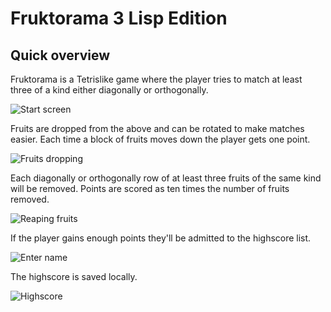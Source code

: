 # Fruktorama 3 Lisp Edition

## Quick overview

Fruktorama is a Tetrislike game where the player
tries to match at least three of a kind either diagonally
or orthogonally.

![Start screen](https://bitbucket.org/ParasiteNetwork/fruktorama3-lisp-edition/raw/0dea7ab842fe0f8ae03bbced5bf1b7cf358249a9/screenshots/screenshot-1.png)

Fruits are dropped from the above and can be rotated to make matches easier.
Each time a block of fruits moves down the player gets one point.

![Fruits dropping](https://bitbucket.org/ParasiteNetwork/fruktorama3-lisp-edition/raw/0dea7ab842fe0f8ae03bbced5bf1b7cf358249a9/screenshots/screenshot-2.png)

Each diagonally or orthogonally row of at least three fruits of the same kind
will be removed. Points are scored as ten times the number of fruits removed.

![Reaping fruits](https://bitbucket.org/ParasiteNetwork/fruktorama3-lisp-edition/raw/0dea7ab842fe0f8ae03bbced5bf1b7cf358249a9/screenshots/screenshot-3.png)

If the player gains enough points they'll be admitted to the highscore list.

![Enter name](https://bitbucket.org/ParasiteNetwork/fruktorama3-lisp-edition/raw/0dea7ab842fe0f8ae03bbced5bf1b7cf358249a9/screenshots/screenshot-4.png)

The highscore is saved locally.

![Highscore](https://bitbucket.org/ParasiteNetwork/fruktorama3-lisp-edition/raw/a43507a6520b443c7701a4be28c6e18b0d21bdda/screenshots/screenshot-5.png)







